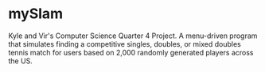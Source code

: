 # mySlam
Kyle and Vir's Computer Science Quarter 4 Project. A menu-driven program that simulates finding a competitive singles, doubles, or mixed doubles tennis match for users based on 2,000 randomly generated players across the US. 
